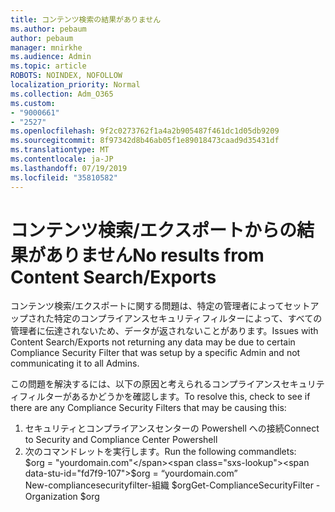 ```yaml
---
title: コンテンツ検索の結果がありません
ms.author: pebaum
author: pebaum
manager: mnirkhe
ms.audience: Admin
ms.topic: article
ROBOTS: NOINDEX, NOFOLLOW
localization_priority: Normal
ms.collection: Adm_O365
ms.custom:
- "9000661"
- "2527"
ms.openlocfilehash: 9f2c0273762f1a4a2b905487f461dc1d05db9209
ms.sourcegitcommit: 8f97342d8b46ab05f1e89018473caad9d35431df
ms.translationtype: MT
ms.contentlocale: ja-JP
ms.lasthandoff: 07/19/2019
ms.locfileid: "35810582"
---
```

# <a name="no-results-from-content-searchexports"></a><span data-ttu-id="fd7f9-102">コンテンツ検索/エクスポートからの結果がありません</span><span class="sxs-lookup"><span data-stu-id="fd7f9-102">No results from Content Search/Exports</span></span>

<span data-ttu-id="fd7f9-103">コンテンツ検索/エクスポートに関する問題は、特定の管理者によってセットアップされた特定のコンプライアンスセキュリティフィルターによって、すべての管理者に伝達されないため、データが返されないことがあります。</span><span class="sxs-lookup"><span data-stu-id="fd7f9-103">Issues with Content Search/Exports not returning any data may be due to certain Compliance Security Filter that was setup by a specific Admin and not communicating it to all Admins.</span></span>

<span data-ttu-id="fd7f9-104">この問題を解決するには、以下の原因と考えられるコンプライアンスセキュリティフィルターがあるかどうかを確認します。</span><span class="sxs-lookup"><span data-stu-id="fd7f9-104">To resolve this, check to see if there are any Compliance Security Filters that may be causing this:</span></span>
1. <span data-ttu-id="fd7f9-105">セキュリティとコンプライアンスセンターの Powershell への接続</span><span class="sxs-lookup"><span data-stu-id="fd7f9-105">Connect to Security and Compliance Center Powershell</span></span>
2. <span data-ttu-id="fd7f9-106">次のコマンドレットを実行します。</span><span class="sxs-lookup"><span data-stu-id="fd7f9-106">Run the following commandlets:</span></span>
<br><span data-ttu-id="fd7f9-107">$org = "yourdomain.com"</span><span class="sxs-lookup"><span data-stu-id="fd7f9-107">$org = “yourdomain.com”</span></span>
<br><span data-ttu-id="fd7f9-108">New-compliancesecurityfilter-組織 $org</span><span class="sxs-lookup"><span data-stu-id="fd7f9-108">Get-ComplianceSecurityFilter -Organization $org</span></span>